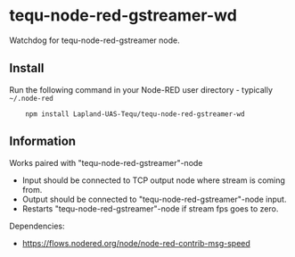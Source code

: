 tequ-node-red-gstreamer-wd
=====================

Watchdog for tequ-node-red-gstreamer node.

## Install

Run the following command in your Node-RED user directory - typically `~/.node-red`

        npm install Lapland-UAS-Tequ/tequ-node-red-gstreamer-wd

## Information

Works paired with "tequ-node-red-gstreamer"-node
- Input should be connected to TCP output node where stream is coming from.
- Output should be connected to "tequ-node-red-gstreamer"-node input.
- Restarts "tequ-node-red-gstreamer"-node if stream fps goes to zero.

Dependencies:
- https://flows.nodered.org/node/node-red-contrib-msg-speed
